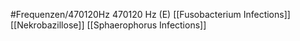 #Frequenzen/470120Hz
470120 Hz (E)
[[Fusobacterium Infections]]
[[Nekrobazillose]]
[[Sphaerophorus Infections]]